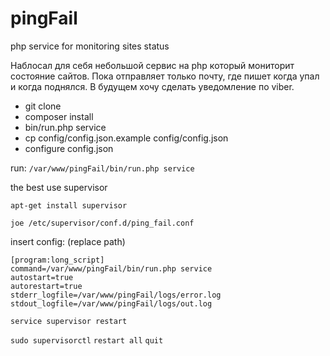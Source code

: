 # pingFail
php service for monitoring sites status

Наблосал для себя небольшой сервис на php который мониторит состояние сайтов.
Пока отправляет только почту, где пишет когда упал и когда поднялся.
В будущем хочу сделать уведомление по viber.

* git clone
* composer install
* bin/run.php service
* cp config/config.json.example config/config.json
* configure config.json
 
run:
```/var/www/pingFail/bin/run.php service ```

the best use supervisor

```apt-get install supervisor```

``` joe /etc/supervisor/conf.d/ping_fail.conf ```

insert config: (replace path)
```
[program:long_script]
command=/var/www/pingFail/bin/run.php service
autostart=true
autorestart=true
stderr_logfile=/var/www/pingFail/logs/error.log
stdout_logfile=/var/www/pingFail/logs/out.log
```
```service supervisor restart```

``` sudo supervisorctl ```
``` restart all ```
``` quit ```


